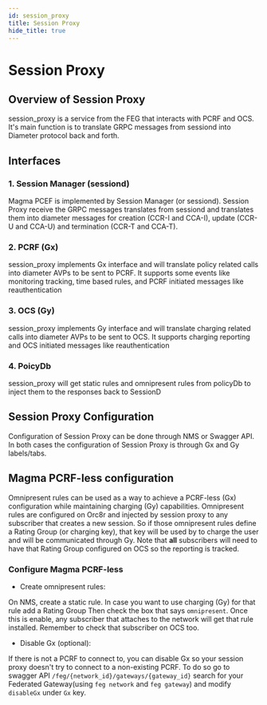 ```yaml
---
id: session_proxy
title: Session Proxy
hide_title: true
---
```


# Session Proxy

## Overview of Session Proxy

session_proxy is a service from the FEG that interacts with PCRF and OCS.
It's main function is to translate GRPC messages from sessiond into Diameter protocol back and forth.

## Interfaces

### 1. Session Manager (sessiond)

Magma PCEF is implemented by Session Manager (or sessiond). Session Proxy receive the GRPC messages
translates from sessiond and translates them into diameter messages for creation (CCR-I and CCA-I),
update (CCR-U and CCA-U) and termination (CCR-T and CCA-T).

### 2. PCRF (Gx)

session_proxy implements Gx interface and will translate policy related calls into diameter AVPs to
be sent to PCRF. It supports some events like monitoring tracking, time based rules,
and PCRF initiated messages like reauthentication

### 3. OCS (Gy)

session_proxy implements Gy interface and will translate charging related calls into diameter AVPs to
be sent to OCS. It supports charging reporting and OCS initiated messages like reauthentication

### 4. PoicyDb

session_proxy will get static rules and omnipresent rules from policyDb to inject
them to the responses back to SessionD

## Session Proxy Configuration

Configuration of Session Proxy can be done through NMS or Swagger API. In both
cases the configuration of Session Proxy is through Gx and Gy labels/tabs.

## Magma PCRF-less configuration

Omnipresent rules can be used as a way to achieve a PCRF-less (Gx) configuration while
maintaining charging (Gy) capabilities. Omnipresent rules are configured on Orc8r and injected
by session proxy to any subscriber that creates a new session. So if those omnipresent rules define a
Rating Group (or charging key), that key will be used by to charge the user and will
be communicated through Gy. Note that **all** subscribers will need to have that Rating Group
configured on OCS so the reporting is tracked.

### Configure Magma PCRF-less

- Create omnipresent rules:

On NMS, create a static rule. In case you want to use charging (Gy) for that rule add a Rating Group
Then check the box that says `omnipresent`. Once this is enable, any subscriber that attaches to the
network will get that rule installed. Remember to check that subscriber on OCS too.

- Disable Gx (optional):

If there is not a PCRF to connect to, you can disable Gx so your session proxy doesn't try to connect to a
non-existing PCRF. To do so go to swagger API `/feg/{network_id}/gateways/{gateway_id}`
search for your Federated Gateway(using `feg network` and `feg gateway`) and modify `disableGx` under `Gx` key.

